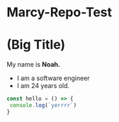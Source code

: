 # Marcy-Repo-Test 
# (Big Title)

My name is **Noah.**

* I am a software engineer
* I am 24 years old.

```js
const hello = () => {
 console.log(`yerrrr`)
}
   


